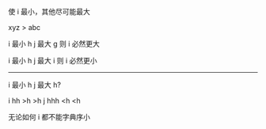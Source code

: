 使 i 最小，其他尽可能最大

xyz > abc

i 最小 h
j 最大 g 则 i 必然更大

i 最小 h
j 最大 i 则 i 必然更小

---

i 最小 h
j 最大 h?

i hh >h >h
j hhh <h <h

无论如何 i 都不能字典序小

